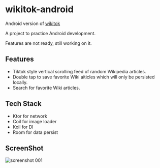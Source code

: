 # wikitok-android

Android version of [wikitok](https://github.com/IsaacGemal/wikitok)

A project to practice Android development.

Features are not ready, still working on it.

## Features

- Tiktok style vertical scrolling feed of random Wikipedia articles.
- Double tap to save favorite Wiki aiticles which will only be persisted locally.
- Search for favorite Wiki articles.

## Tech Stack

- Ktor for network
- Coil for image loader
- Koil for DI
- Room for data persist

## ScreenShot

![screenshot 001](https://github.com/user-attachments/assets/ac99c4ea-1a21-415e-ba24-4d8e7221be23)
